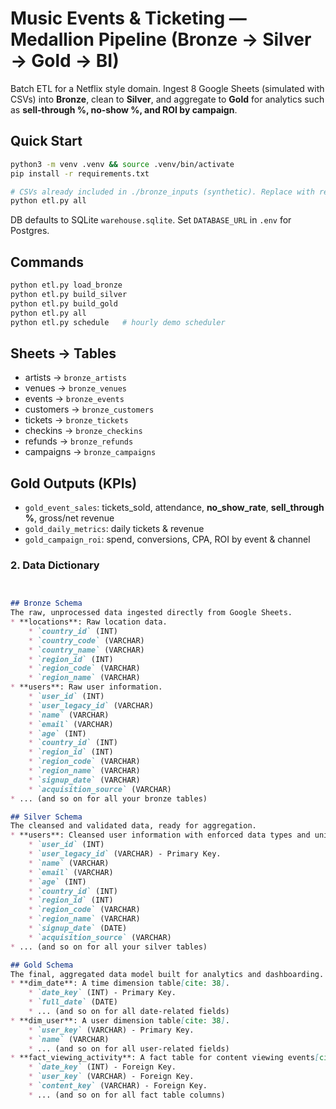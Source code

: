 # Music Events & Ticketing — Medallion Pipeline (Bronze → Silver → Gold → BI)

Batch ETL for a Netflix style domain. Ingest 8 Google Sheets (simulated with CSVs) into **Bronze**, clean to **Silver**, and aggregate to **Gold** for analytics such as **sell‑through %, no‑show %, and ROI by campaign**.

## Quick Start
```bash
python3 -m venv .venv && source .venv/bin/activate
pip install -r requirements.txt

# CSVs already included in ./bronze_inputs (synthetic). Replace with real exports any time.
python etl.py all
```
DB defaults to SQLite `warehouse.sqlite`. Set `DATABASE_URL` in `.env` for Postgres.

## Commands
```bash
python etl.py load_bronze
python etl.py build_silver
python etl.py build_gold
python etl.py all
python etl.py schedule   # hourly demo scheduler
```

## Sheets → Tables
- artists → `bronze_artists`
- venues → `bronze_venues`
- events → `bronze_events`
- customers → `bronze_customers`
- tickets → `bronze_tickets`
- checkins → `bronze_checkins`
- refunds → `bronze_refunds`
- campaigns → `bronze_campaigns`

## Gold Outputs (KPIs)
- `gold_event_sales`: tickets_sold, attendance, **no_show_rate**, **sell_through %**, gross/net revenue
- `gold_daily_metrics`: daily tickets & revenue
- `gold_campaign_roi`: spend, conversions, CPA, ROI by event & channel


### 2. Data Dictionary

```markdown


## Bronze Schema
The raw, unprocessed data ingested directly from Google Sheets.
* **locations**: Raw location data.
    * `country_id` (INT)
    * `country_code` (VARCHAR)
    * `country_name` (VARCHAR)
    * `region_id` (INT)
    * `region_code` (VARCHAR)
    * `region_name` (VARCHAR)
* **users**: Raw user information.
    * `user_id` (INT)
    * `user_legacy_id` (VARCHAR)
    * `name` (VARCHAR)
    * `email` (VARCHAR)
    * `age` (INT)
    * `country_id` (INT)
    * `region_id` (INT)
    * `region_code` (VARCHAR)
    * `region_name` (VARCHAR)
    * `signup_date` (VARCHAR)
    * `acquisition_source` (VARCHAR)
* ... (and so on for all your bronze tables)

## Silver Schema
The cleansed and validated data, ready for aggregation.
* **users**: Cleansed user information with enforced data types and unique keys.
    * `user_id` (INT)
    * `user_legacy_id` (VARCHAR) - Primary Key.
    * `name` (VARCHAR)
    * `email` (VARCHAR)
    * `age` (INT)
    * `country_id` (INT)
    * `region_id` (INT)
    * `region_code` (VARCHAR)
    * `region_name` (VARCHAR)
    * `signup_date` (DATE)
    * `acquisition_source` (VARCHAR)
* ... (and so on for all your silver tables)

## Gold Schema
The final, aggregated data model built for analytics and dashboarding.
* **dim_date**: A time dimension table[cite: 38].
    * `date_key` (INT) - Primary Key.
    * `full_date` (DATE)
    * ... (and so on for all date-related fields)
* **dim_user**: A user dimension table[cite: 38].
    * `user_key` (VARCHAR) - Primary Key.
    * `name` (VARCHAR)
    * ... (and so on for all user-related fields)
* **fact_viewing_activity**: A fact table for content viewing events[cite: 38].
    * `date_key` (INT) - Foreign Key.
    * `user_key` (VARCHAR) - Foreign Key.
    * `content_key` (VARCHAR) - Foreign Key.
    * ... (and so on for all fact table columns)

